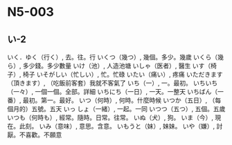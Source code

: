 # N5-003
## い-2
いく．ゆく（行く）, 去。往。行
いくつ（幾つ）, 幾個。多少。幾歲
いくら（幾ら）, 多少錢。多少數量
いけ（池）, 人造池塘
いしゃ（医者）, 醫生
いす（椅子）, 椅子
いそがしい（忙しい）, 忙。忙碌
いたい（痛い）, 疼痛
いただきます（頂きます）, （吃飯前客套）我就不客氣了
いち（一）, 一。最初。
いちいち（一々）, 一個一個。全部。詳細
いちにち（一日）, 一天。一整天
いちばん（一番）, 最初。第一。最好。
いつ（何時）, 何時。什麼時候
いつか（五日）, （每個月的）五號。五天
いっ しょ（一緒）, 一起。一同
いつつ（五つ）, 五個。五歲
いつも（何時も）, 經常。隨時。日常。往常。
いぬ（犬）, 狗。
いま（今）, 現在。此刻。
いみ（意味）, 意思。含意。
いもうと（妹）, 妹妹。
いや（嫌）, 討厭。不喜歡。不願意